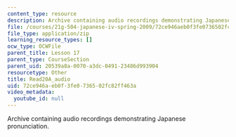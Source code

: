 ```yaml
---
content_type: resource
description: Archive containing audio recordings demonstrating Japanese pronunciation.
file: /courses/21g-504-japanese-iv-spring-2009/72ce946aeb0f3fe0736502fc82ff463a_Read20A_audio.zip
file_type: application/zip
learning_resource_types: []
ocw_type: OCWFile
parent_title: Lesson 17
parent_type: CourseSection
parent_uid: 20539a8a-0070-a3dc-0491-23486d993904
resourcetype: Other
title: Read20A_audio
uid: 72ce946a-eb0f-3fe0-7365-02fc82ff463a
video_metadata:
  youtube_id: null
---
```

Archive containing audio recordings demonstrating Japanese pronunciation.

